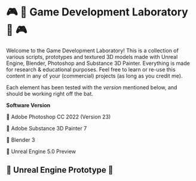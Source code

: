 [//]: # (Yoann AMAR ASSOULINE - GOLDANNIYATECH)
[//]: # (https://github.com/Goldanniyatech/Game-Development_Lab) 

# :video_game: :test_tube: Game Development Laboratory :test_tube: :video_game:

Welcome to the Game Development Laboratory! This is a collection of various scripts, prototypes and textured 3D models made with Unreal Engine, Blender, Photoshop and Substance 3D Painter. Everything is made for research & educational purposes. Feel free to learn or re-use this content in any of your (commercial) projects (as long as you credit me). 

Each element has been tested with the *version* mentioned below, and should be working right off the bat. 

**Software Version**

:gem: Adobe Photoshop CC 2022 (Version 23)

:gem: Adobe Substance 3D Painter 7

:gem: Blender 3

:gem: Unreal Engine 5.0 Preview

## :star2: Unreal Engine Prototype :star2:

